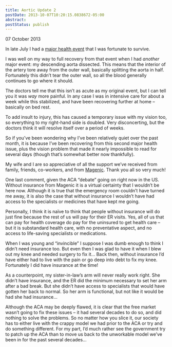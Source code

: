 ```yaml
---
title: Aortic Update 2
postDate: 2013-10-07T10:20:15.0838672-05:00
abstract: 
postStatus: publish
---
```

07 October 2013

In late July I had a [major health event](http://www.lhotka.net/weblog/AorticUpdate.aspx) that I was fortunate to survive.

I was well on my way to full recovery from that event when I had *another* major event: my descending aorta dissected. This means that the interior of the artery tore away from the outer wall, basically splitting the aorta in half. Fortunately this didn’t tear the outer wall, so all the blood generally continues to go where it should.

The doctors tell me that this isn’t as acute as my original event, but I can tell you it was *way* more painful. In any case I was in intensive care for about a week while this stabilized, and have been recovering further at home – basically on bed rest.

To add insult to injury, this has caused a temporary issue with my vision too, so everything to my right-hand side is doubled. Very disconcerting, but the doctors think it will resolve itself over a period of weeks.

So if you’ve been wondering why I’ve been relatively quiet over the past month, it is because I’ve been recovering from this second major health issue, plus the vision problem that made it nearly impossible to read for several days (though that’s somewhat better now thankfully).

My wife and I are so appreciative of all the support we’ve received from family, friends, co-workers, and from [Magenic](http://www.magenic.com). Thank you all so very much!

One last comment, given the ACA “debate” going on right now in the US. Without insurance from Magenic it is a virtual certainty that I wouldn’t be here now. Although it is true that the emergency room couldn’t have turned me away, it is also the case that without insurance I wouldn’t have had access to the specialists or medicines that have kept me going.

Personally, I think it is naïve to think that people without insurance will do just fine because the rest of us will pay for their ER visits. Yes, all of us that can pay for health coverage do pay for the uninsured to get health care – but it is substandard health care, with no preventative aspect, and no access to life-saving specialists or medications.

When I was young and “invincible” I suppose I was dumb enough to think I didn’t need insurance too. But even then I was glad to have it when I blew out my knee and needed surgery to fix it… Back then, without insurance I’d have either had to live with the pain or go deep into debt to fix my knee. Fortunately I did have insurance at the time!

As a counterpoint, my sister-in-law’s arm will never really work right. She didn’t have insurance, and the ER did the minimum necessary to set her arm after a bad break. But she didn’t have access to specialists that would have gotten her back to normal. So her arm is functional, but not like it would be had she had insurance…

Although the ACA may be deeply flawed, it is clear that the free market wasn’t going to fix these issues – it had several decades to do so, and did nothing to solve the problems. So no matter how you slice it, our society has to either live with the crappy model we had prior to the ACA or try and do something different. For my part, I’d much rather see the government try to patch up the ACA than to move us back to the unworkable model we’ve been in for the past several decades…
